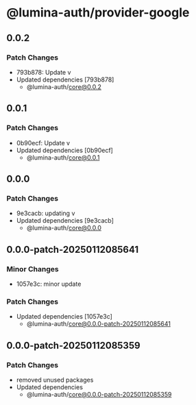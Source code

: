 # @lumina-auth/provider-google

## 0.0.2

### Patch Changes

- 793b878: Update v
- Updated dependencies [793b878]
  - @lumina-auth/core@0.0.2

## 0.0.1

### Patch Changes

- 0b90ecf: Update v
- Updated dependencies [0b90ecf]
  - @lumina-auth/core@0.0.1

## 0.0.0

### Patch Changes

- 9e3cacb: updating v
- Updated dependencies [9e3cacb]
  - @lumina-auth/core@0.0.0

## 0.0.0-patch-20250112085641

### Minor Changes

- 1057e3c: minor update

### Patch Changes

- Updated dependencies [1057e3c]
  - @lumina-auth/core@0.0.0-patch-20250112085641

## 0.0.0-patch-20250112085359

### Patch Changes

- removed unused packages
- Updated dependencies
  - @lumina-auth/core@0.0.0-patch-20250112085359
